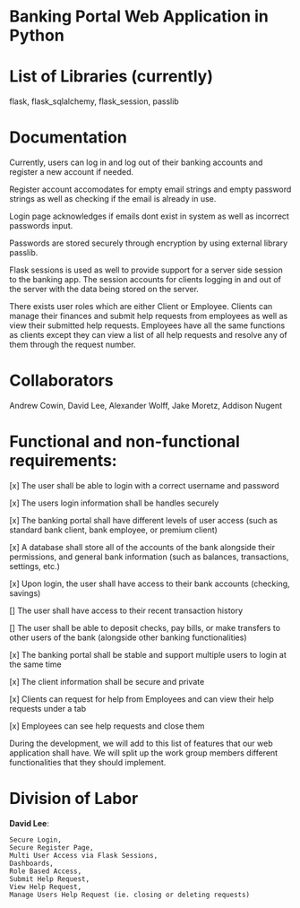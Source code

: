 # Banking Portal Web Application in Python

# List of Libraries (currently)
flask, flask_sqlalchemy, flask_session, passlib

# Documentation
Currently, users can log in and log out of their banking accounts and register a new account if needed. 

Register account accomodates for empty email strings and empty password strings as well as checking if the email is already in use. 

Login page acknowledges if emails dont exist in system as well as incorrect passwords input.

Passwords are stored securely through encryption by using external library passlib.

Flask sessions is used as well to provide support for a server side session to the banking app. The session accounts for clients logging in and out of the server with the data being stored on the server.

There exists user roles which are either Client or Employee. Clients can manage their finances and submit help requests from employees as well as view their submitted help requests. Employees have all the same functions as clients except they can view a list of all help requests and resolve any of them through the request number.

# Collaborators
Andrew Cowin, David Lee, Alexander Wolff, Jake Moretz, Addison Nugent

# Functional and non-functional requirements:

[x] The user shall be able to login with a correct username and password

[x] The users login information shall be handles securely

[x] The banking portal shall have different levels of user access (such as standard bank client, bank employee, or premium client)

[x] A database shall store all of the accounts of the bank alongside their permissions, and general bank information (such as balances, transactions, settings, etc.)

[x] Upon login, the user shall have access to their bank accounts (checking, savings)

[] The user shall have access to their recent transaction history

[] The user shall be able to deposit checks, pay bills, or make transfers to other users of the bank (alongside other banking functionalities)

[x] The banking portal shall be stable and support multiple users to login at the same time

[x] The client information shall be secure and private

[x] Clients can request for help from Employees and can view their help requests under a tab

[x] Employees can see help requests and close them

During the development, we will add to this list of features that our web application shall have.
We will split up the work group members different functionalities that they should implement.

# Division of Labor
**David Lee**:

    Secure Login,
    Secure Register Page,
    Multi User Access via Flask Sessions,
    Dashboards,
    Role Based Access,
    Submit Help Request,
    View Help Request,
    Manage Users Help Request (ie. closing or deleting requests)
  
